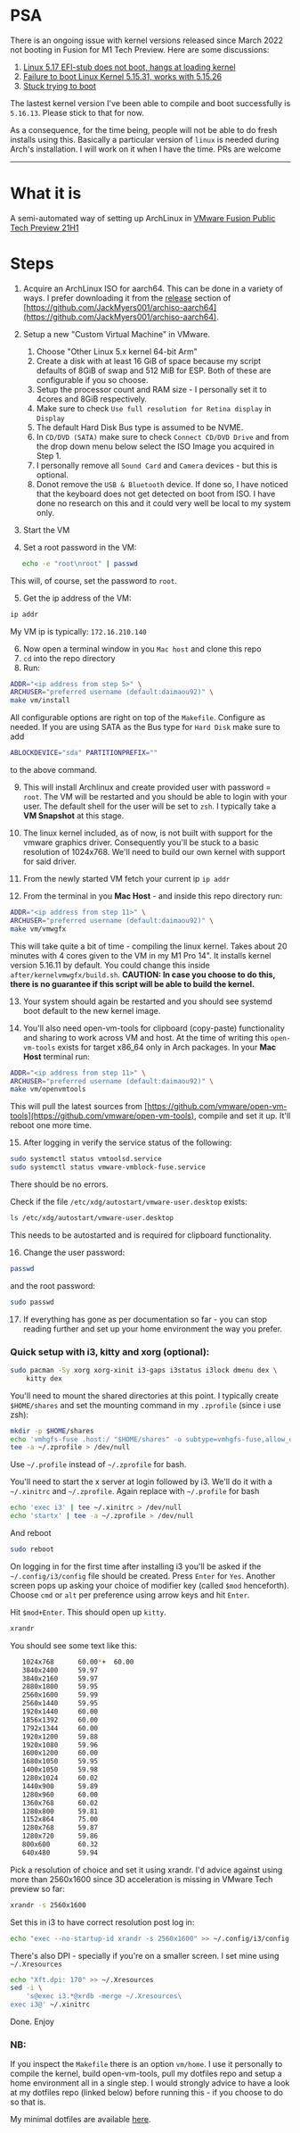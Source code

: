 # PSA

There is an ongoing issue with kernel versions released since March 2022
not booting in Fusion for M1 Tech Preview. Here are some discussions:

1. [Linux 5.17 EFI-stub does not boot, hangs at loading kernel](https://communities.vmware.com/t5/Fusion-for-Apple-Silicon-Tech/Linux-5-17-EFI-stub-does-not-boot-hangs-at-loading-kernel/td-p/2900884)
2. [Failure to boot Linux Kernel 5.15.31, works with 5.15.26](https://communities.vmware.com/t5/Fusion-for-Apple-Silicon-Tech/Failure-to-boot-Linux-Kernel-5-15-31-works-with-5-15-26/td-p/2901884)
3. [Stuck trying to boot](https://github.com/mitchellh/nixos-config/issues/22)

The lastest kernel version I've been able to compile and boot successfully is
`5.16.13`. Please stick to that for now.

As a consequence, for the time being, people will not be able to do fresh
installs using this. Basically a particular version of `linux` is needed during
Arch's installation. I will work on it when I have the time. PRs are welcome

---

# What it is

A semi-automated way of setting up ArchLinux in [VMware Fusion Public Tech Preview 21H1](https://customerconnect.vmware.com/downloads/get-download?downloadGroup=FUS-PUBTP-2021H1)

# Steps

1. Acquire an ArchLinux ISO for aarch64. This can be done in a variety of ways. I prefer downloading it from the [release](https://github.com/JackMyers001/archiso-aarch64/releases) section of [https://github.com/JackMyers001/archiso-aarch64](https://github.com/JackMyers001/archiso-aarch64).

2. Setup a new "Custom Virtual Machine" in VMware.

   1. Choose "Other Linux 5.x kernel 64-bit Arm"
   2. Create a disk with at least 16 GiB of space because my script defaults of 8GiB of swap and 512 MiB for ESP. Both of these are configurable if you so choose.
   3. Setup the processor count and RAM size - I personally set it to 4cores and 8GiB respectively.
   4. Make sure to check `Use full resolution for Retina display` in `Display`
   5. The default Hard Disk Bus type is assumed to be NVME.
   6. In `CD/DVD (SATA)` make sure to check `Connect CD/DVD Drive` and from the drop down menu below select the ISO Image you acquired in Step 1.
   7. I personally remove all `Sound Card` and `Camera` devices - but this is optional.
   8. Donot remove the `USB & Bluetooth` device. If done so, I have noticed that the keyboard does not get detected on boot from ISO. I have done no research on this and it could very well be local to my system only.

3. Start the VM

4. Set a root password in the VM:

```Bash
   echo -e "root\nroot" | passwd
```

This will, of course, set the password to `root`.

5. Get the ip address of the VM:

```Bash
ip addr
```

My VM ip is typically: `172.16.210.140`

6. Now open a terminal window in you `Mac host` and clone this repo
7. `cd` into the repo directory
8. Run:

```Bash
ADDR="<ip address from step 5>" \
ARCHUSER="preferred username (default:daimaou92)" \
make vm/install
```

All configurable options are right on top of the `Makefile`. Configure as needed.
If you are using SATA as the Bus type for `Hard Disk` make sure to add

```Bash
ABLOCKDEVICE="sda" PARTITIONPREFIX=""
```

to the above command.

9. This will install Archlinux and create provided user with password = `root`.
   The VM will be restarted and you should be able to login with your user.
   The default shell for the user will be set to `zsh`.
   I typically take a **VM Snapshot** at this stage.

10. The linux kernel included, as of now, is not built with support for
    the vmware graphics driver. Consequently you'll be stuck to a basic resolution
    of 1024x768. We'll need to build our own kernel with support for said driver.

11. From the newly started VM fetch your current ip `ip addr`

12. From the terminal in you **Mac Host** - and inside this repo directory run:

```Bash
ADDR="<ip address from step 11>" \
ARCHUSER="preferred username (default:daimaou92)" \
make vm/vmwgfx
```

This will take quite a bit of time - compiling the linux kernel.
Takes about 20 minutes with 4 cores given to the VM in my M1 Pro 14". It
installs kernel version 5.16.11 by default. You could change this inside
`after/kernelvmwgfx/build.sh`. **CAUTION: In case you choose to do this, there
is no guarantee if this script will be able to build the kernel.**

13. Your system should again be restarted and you should see systemd
    boot default to the new kernel image.

14. You'll also need open-vm-tools for clipboard (copy-paste) functionality
    and sharing to work across VM and host.
    At the time of writing this `open-vm-tools` exists for target
    x86_64 only in Arch packages. In your **Mac Host** terminal run:

```Bash
ADDR="<ip address from step 11>" \
ARCHUSER="preferred username (default:daimaou92)" \
make vm/openvmtools
```

This will pull the latest sources from
[https://github.com/vmware/open-vm-tools](https://github.com/vmware/open-vm-tools),
compile and set it up. It'll reboot
one more time.

15. After logging in verify the service status of the following:

```Bash
sudo systemctl status vmtoolsd.service
sudo systemctl status vmware-vmblock-fuse.service
```

There should be no errors.

Check if the file `/etc/xdg/autostart/vmware-user.desktop` exists:

```Bash
ls /etc/xdg/autostart/vmware-user.desktop
```

This needs to be autostarted and is required for clipboard functionality.

16. Change the user password:

```Bash
passwd
```

and the root password:

```Bash
sudo passwd
```

17. If everything has gone as per documentation so far - you can stop reading
    further and set up your home environment the way you prefer.

### Quick setup with i3, kitty and xorg (optional):

```Bash
sudo pacman -Sy xorg xorg-xinit i3-gaps i3status i3lock dmenu dex \
	kitty dex
```

You'll need to mount the shared directories at this point. I typically
create `$HOME/shares` and set the mounting command in my `.zprofile`
(since i use zsh):

```Bash
mkdir -p $HOME/shares
echo 'vmhgfs-fuse .host:/ "$HOME/shares" -o subtype=vmhgfs-fuse,allow_other' | \
tee -a ~/.zprofile > /dev/null
```

Use `~/.profile` instead of `~/.zprofile` for bash.

You'll need to start the x server at login followed by i3.
We'll do it with a `~/.xinitrc` and `~/.zprofile`. Again replace with
`~/.profile` for bash

```Bash
echo 'exec i3' | tee ~/.xinitrc > /dev/null
echo 'startx' | tee -a ~/.zprofile > /dev/null
```

And reboot

```Bash
sudo reboot
```

On logging in for the first time after installing i3 you'll be asked if the
`~/.config/i3/config` file should be created. Press `Enter` for `Yes`.
Another screen pops up asking your choice of modifier key
(called `$mod` henceforth). Choose `cmd` or `alt` per preference using
arrow keys and hit `Enter`.

Hit `$mod+Enter`. This should open up `kitty`.

```Bash
xrandr
```

You should see some text like this:

```Bash
   1024x768      60.00*+  60.00
   3840x2400     59.97
   3840x2160     59.97
   2880x1800     59.95
   2560x1600     59.99
   2560x1440     59.95
   1920x1440     60.00
   1856x1392     60.00
   1792x1344     60.00
   1920x1200     59.88
   1920x1080     59.96
   1600x1200     60.00
   1680x1050     59.95
   1400x1050     59.98
   1280x1024     60.02
   1440x900      59.89
   1280x960      60.00
   1360x768      60.02
   1280x800      59.81
   1152x864      75.00
   1280x768      59.87
   1280x720      59.86
   800x600       60.32
   640x480       59.94
```

Pick a resolution of choice and set it using xrandr. I'd advice against using
more than 2560x1600 since 3D acceleration is missing in
VMware Tech preview so far:

```Bash
xrandr -s 2560x1600
```

Set this in i3 to have correct resolution post log in:

```Bash
echo "exec --no-startup-id xrandr -s 2560x1600" >> ~/.config/i3/config
```

There's also DPI - specially if you're on a smaller screen. I set mine
using `~/.Xresources`

```Bash
echo "Xft.dpi: 170" >> ~/.Xresources
sed -i \
	's@exec i3.*@xrdb -merge ~/.Xresources\
exec i3@' ~/.xinitrc
```

Done. Enjoy

### NB:

If you inspect the `Makefile` there is an option `vm/home`. I use it personally
to compile the kernel, build open-vm-tools, pull my dotfiles repo and setup
a home environment all in a single step. I would strongly advice to have a look
at my dotfiles repo (linked below) before running this - if you choose to do
so that is.

My minimal dotfiles are available [here](https://github.com/daimaou92/dotfiles).
